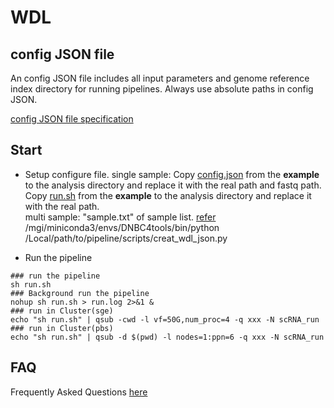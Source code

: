 # **WDL**

## config JSON file
An config JSON file includes all input parameters and genome reference index directory for running pipelines. Always use absolute paths in config JSON.

 [config JSON file specification](./input_json.md)

## Start
- Setup configure file.
single sample:
 Copy [config.json](../../example/wdl/config.json) from the **example** to the analysis directory and replace it with the real path and fastq path. 
 Copy [run.sh](../../example/wdl/run.sh) from the **example** to the analysis directory and replace it with the real path.
<br /> multi sample:
 "sample.txt" of sample list. [refer](../list.md)
 /mgi/miniconda3/envs/DNBC4tools/bin/python /Local/path/to/pipeline/scripts/creat_wdl_json.py 

- Run the pipeline
```shell
### run the pipeline
sh run.sh
### Background run the pipeline
nohup sh run.sh > run.log 2>&1 &
### run in Cluster(sge)
echo "sh run.sh" | qsub -cwd -l vf=50G,num_proc=4 -q xxx -N scRNA_run
### run in Cluster(pbs)
echo "sh run.sh" | qsub -d $(pwd) -l nodes=1:ppn=6 -q xxx -N scRNA_run
```
## FAQ
Frequently Asked Questions [here](./faq.md)

